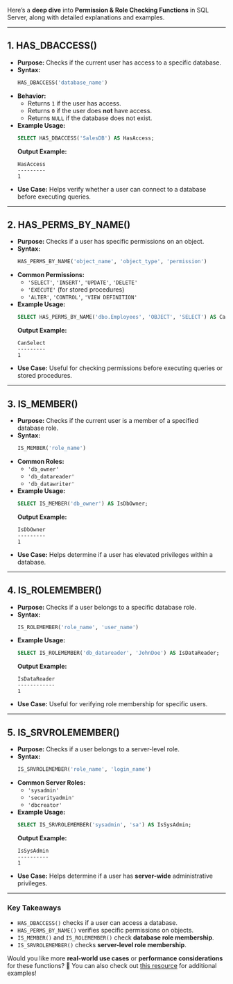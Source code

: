 Here’s a **deep dive** into **Permission & Role Checking Functions** in SQL Server, along with detailed explanations and examples.

---

## **1. HAS_DBACCESS()**
- **Purpose:** Checks if the current user has access to a specific database.
- **Syntax:**
  ```sql
  HAS_DBACCESS('database_name')
  ```
- **Behavior:**
  - Returns `1` if the user has access.
  - Returns `0` if the user does **not** have access.
  - Returns `NULL` if the database does not exist.
- **Example Usage:**
  ```sql
  SELECT HAS_DBACCESS('SalesDB') AS HasAccess;
  ```
  **Output Example:**  
  ```
  HasAccess
  ---------
  1
  ```
- **Use Case:** Helps verify whether a user can connect to a database before executing queries.

---

## **2. HAS_PERMS_BY_NAME()**
- **Purpose:** Checks if a user has specific permissions on an object.
- **Syntax:**
  ```sql
  HAS_PERMS_BY_NAME('object_name', 'object_type', 'permission')
  ```
- **Common Permissions:**
  - `'SELECT'`, `'INSERT'`, `'UPDATE'`, `'DELETE'`
  - `'EXECUTE'` (for stored procedures)
  - `'ALTER'`, `'CONTROL'`, `'VIEW DEFINITION'`
- **Example Usage:**
  ```sql
  SELECT HAS_PERMS_BY_NAME('dbo.Employees', 'OBJECT', 'SELECT') AS CanSelect;
  ```
  **Output Example:**  
  ```
  CanSelect
  ---------
  1
  ```
- **Use Case:** Useful for checking permissions before executing queries or stored procedures.

---

## **3. IS_MEMBER()**
- **Purpose:** Checks if the current user is a member of a specified database role.
- **Syntax:**
  ```sql
  IS_MEMBER('role_name')
  ```
- **Common Roles:**
  - `'db_owner'`
  - `'db_datareader'`
  - `'db_datawriter'`
- **Example Usage:**
  ```sql
  SELECT IS_MEMBER('db_owner') AS IsDbOwner;
  ```
  **Output Example:**  
  ```
  IsDbOwner
  ---------
  1
  ```
- **Use Case:** Helps determine if a user has elevated privileges within a database.

---

## **4. IS_ROLEMEMBER()**
- **Purpose:** Checks if a user belongs to a specific database role.
- **Syntax:**
  ```sql
  IS_ROLEMEMBER('role_name', 'user_name')
  ```
- **Example Usage:**
  ```sql
  SELECT IS_ROLEMEMBER('db_datareader', 'JohnDoe') AS IsDataReader;
  ```
  **Output Example:**  
  ```
  IsDataReader
  ------------
  1
  ```
- **Use Case:** Useful for verifying role membership for specific users.

---

## **5. IS_SRVROLEMEMBER()**
- **Purpose:** Checks if a user belongs to a server-level role.
- **Syntax:**
  ```sql
  IS_SRVROLEMEMBER('role_name', 'login_name')
  ```
- **Common Server Roles:**
  - `'sysadmin'`
  - `'securityadmin'`
  - `'dbcreator'`
- **Example Usage:**
  ```sql
  SELECT IS_SRVROLEMEMBER('sysadmin', 'sa') AS IsSysAdmin;
  ```
  **Output Example:**  
  ```
  IsSysAdmin
  ----------
  1
  ```
- **Use Case:** Helps determine if a user has **server-wide** administrative privileges.

---

### **Key Takeaways**
- `HAS_DBACCESS()` checks if a user can access a database.
- `HAS_PERMS_BY_NAME()` verifies specific permissions on objects.
- `IS_MEMBER()` and `IS_ROLEMEMBER()` check **database role membership**.
- `IS_SRVROLEMEMBER()` checks **server-level role membership**.

Would you like more **real-world use cases** or **performance considerations** for these functions? 🚀 You can also check out [this resource](https://www.mssqltips.com/sqlservertip/6828/sql-server-login-user-permissions-fn-my-permissions/) for additional examples!